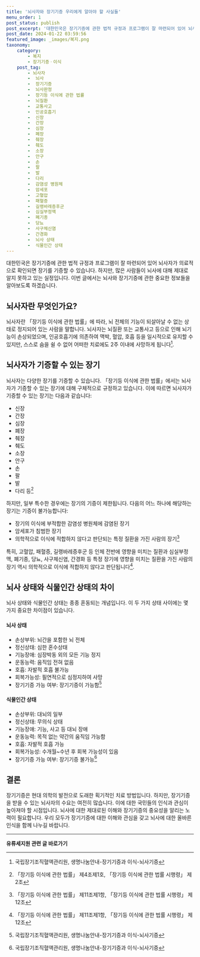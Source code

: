 ```yaml
---
title: '뇌사자와 장기기증 우리에게 알아야 할 사실들'
menu_order: 1
post_status: publish
post_excerpt: '대한민국은 장기기증에 관한 법적 규정과 프로그램이 잘 마련되어 있어 뇌사자가 의료적으로 확인되면 장기를 기증할 수 있습니다. 하지만, 많은 사람들이 뇌사에 대해 제대로 알지 못하고 있는 실정입니다. 이번 글에서는 뇌사와 장기기증에 관한 중요한 정보들을 알아보도록 하겠습니다.'
post_date: 2024-01-22 03:59:56
featured_image: _images/복지.png
taxonomy:
    category:
        - 복지
        - 장기기증ㆍ이식
    post_tag:
        - 뇌사자
        -  뇌사
        -  장기기증
        -  뇌사판정
        -  장기등 이식에 관한 법률
        -  뇌질환
        -  교통사고
        -  인공호흡기
        -  신장
        -  간장
        -  심장
        -  폐장
        -  췌장
        -  췌도
        -  소장
        -  안구
        -  손
        -  팔
        -  발
        -  다리
        -  감염성 병원체
        -  암세포
        -  고혈압
        -  패혈증
        -  길랭바레증후군
        -  심실부정맥
        -  폐기종
        -  당뇨
        -  사구체신염
        -  간경화
        -  뇌사 상태
        -  식물인간 상태
---
```



대한민국은 장기기증에 관한 법적 규정과 프로그램이 잘 마련되어 있어 뇌사자가 의료적으로 확인되면 장기를 기증할 수 있습니다. 하지만, 많은 사람들이 뇌사에 대해 제대로 알지 못하고 있는 실정입니다. 이번 글에서는 뇌사와 장기기증에 관한 중요한 정보들을 알아보도록 하겠습니다.

## 뇌사자란 무엇인가요?

뇌사자란 「장기등 이식에 관한 법률」에 따라, 뇌 전체의 기능이 되살아날 수 없는 상태로 정지되어 있는 사람을 말합니다. 뇌사자는 뇌질환 또는 교통사고 등으로 인해 뇌기능이 손상되었으며, 인공호흡기에 의존하여 맥박, 혈압, 호흡 등을 일시적으로 유지할 수 있지만, 스스로 숨을 쉴 수 없어 어떠한 치료에도 2주 이내에 사망하게 됩니다[^1].

## 뇌사자가 기증할 수 있는 장기

뇌사자는 다양한 장기를 기증할 수 있습니다. 「장기등 이식에 관한 법률」에서는 뇌사자가 기증할 수 있는 장기에 대해 구체적으로 규정하고 있습니다. 이에 따르면 뇌사자가 기증할 수 있는 장기는 다음과 같습니다:
- 신장
- 간장
- 심장
- 폐장
- 췌장
- 췌도
- 소장
- 안구
- 손
- 팔
- 발
- 다리 등[^2]

하지만, 일부 특수한 경우에는 장기의 기증이 제한됩니다. 다음의 어느 하나에 해당하는 장기는 기증이 불가능합니다:
- 장기의 이식에 부적합한 감염성 병원체에 감염된 장기
- 암세포가 침범한 장기
- 의학적으로 이식에 적합하지 않다고 판단되는 특정 질환을 가진 사람의 장기[^3]

특히, 고혈압, 패혈증, 길랭바레증후군 등 인체 전반에 영향을 미치는 질환과 심실부정맥, 폐기종, 당뇨, 사구체신염, 간경화 등 특정 장기에 영향을 미치는 질환을 가진 사람의 장기 역시 의학적으로 이식에 적합하지 않다고 판단됩니다[^3].

## 뇌사 상태와 식물인간 상태의 차이

뇌사 상태와 식물인간 상태는 종종 혼동되는 개념입니다. 이 두 가지 상태 사이에는 몇 가지 중요한 차이점이 있습니다.

#### 뇌사 상태
- 손상부위: 뇌간을 포함한 뇌 전체
- 정신상태: 심한 혼수상태
- 기능장애: 심장박동 외의 모든 기능 정지
- 운동능력: 움직임 전혀 없음
- 호흡: 자발적 호흡 불가능
- 회복가능성: 필연적으로 심정지하여 사망
- 장기기증 가능 여부: 장기기증이 가능함[^4]

#### 식물인간 상태
- 손상부위: 대뇌의 일부
- 정신상태: 무의식 상태
- 기능장애: 기능, 사고 등 대뇌 장애
- 운동능력: 목적 없는 약간의 움직임 가능함
- 호흡: 자발적 호흡 가능
- 회복가능성: 수개월~수년 후 회복 가능성이 있음
- 장기기증 가능 여부: 장기기증 불가능[^4]

## 결론

장기기증은 현대 의학의 발전으로 도래한 획기적인 치료 방법입니다. 하지만, 장기기증을 받을 수 있는 뇌사자의 수요는 여전히 많습니다. 이에 대한 국민들의 인식과 관심이 높아져야 할 시점입니다. 뇌사에 대한 제대로된 이해와 장기기증의 중요성을 알리는 노력이 필요합니다. 우리 모두가 장기기증에 대한 이해와 관심을 갖고 뇌사에 대한 올바른 인식을 함께 나누길 바랍니다.

[^1]: 국립장기조직혈액관리원, 생명나눔안내-장기기증과 이식-뇌사기증
[^2]: 「장기등 이식에 관한 법률」 제4조제1호, 「장기등 이식에 관한 법률 시행령」 제2조
[^3]: 「장기등 이식에 관한 법률」 제11조제1항, 「장기등 이식에 관한 법률 시행령」 제12조
[^4]: 국립장기조직혈액관리원, 생명나눔안내-장기기증과 이식-뇌사기증
<!-- wp:separator -->
<hr class="wp-block-separator has-alpha-channel-opacity"/>
<!-- /wp:separator -->

<!-- wp:group {"backgroundColor":"base","layout":{"type":"constrained"}} -->
<div class="wp-block-group has-base-background-color has-background"><!-- wp:paragraph {"align":"center","fontSize":"medium"} -->
<p class="has-text-align-center has-large-font-size"><strong>유류세지원 관련 글 바로가기</strong></p>
<!-- /wp:paragraph -->


<!-- wp:latest-posts
{"categories":[{"id":14360,"count":19,"description":"","link":"https://uknowlaw.com/category/%ec%9c%a0%eb%a5%98%ec%84%b8%ec%a7%80%ec%9b%90/","name":"유류세지원","slug":"유류세지원","taxonomy":"category","parent":0,"meta":[],"_links":{"self":[{"href":"https://uknowlaw.com/wp-json/wp/v2/categories/14360"}],"collection":[{"href":"https://uknowlaw.com/wp-json/wp/v2/categories"}],"about":[{"href":"https://uknowlaw.com/wp-json/wp/v2/taxonomies/category"}],"wp:post_type":[{"href":"https://uknowlaw.com/wp-json/wp/v2/posts?categories=14360"}],"curies":[{"name":"wp","href":"https://api.w.org/{rel}","templated":true}]}}],"postsToShow":100,"excerptLength":28,"postLayout":"grid","columns":2,"featuredImageAlign":"left","featuredImageSizeSlug":"large","fontSize":"small"} /--></div>
<!-- /wp:group -->